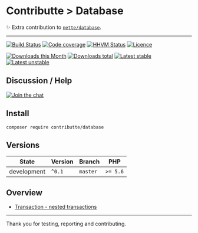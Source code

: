 # Contributte > Database

:sparkles: Extra contribution to [`nette/database`](https://github.com/nette/database).

-----

[![Build Status](https://img.shields.io/travis/contributte/database.svg?style=flat-square)](https://travis-ci.org/contributte/database)
[![Code coverage](https://img.shields.io/coveralls/contributte/database.svg?style=flat-square)](https://coveralls.io/r/contributte/database)
[![HHVM Status](https://img.shields.io/hhvm/contributte/database.svg?style=flat-square)](http://hhvm.h4cc.de/package/contributte/database)
[![Licence](https://img.shields.io/packagist/l/contributte/database.svg?style=flat-square)](https://packagist.org/packages/contributte/database)

[![Downloads this Month](https://img.shields.io/packagist/dm/contributte/database.svg?style=flat-square)](https://packagist.org/packages/contributte/database)
[![Downloads total](https://img.shields.io/packagist/dt/contributte/database.svg?style=flat-square)](https://packagist.org/packages/contributte/database)
[![Latest stable](https://img.shields.io/packagist/v/contributte/database.svg?style=flat-square)](https://packagist.org/packages/contributte/database)
[![Latest unstable](https://img.shields.io/packagist/vpre/contributte/database.svg?style=flat-square)](https://packagist.org/packages/contributte/database)

## Discussion / Help

[![Join the chat](https://img.shields.io/gitter/room/contributte/contributte.svg?style=flat-square)](http://bit.ly/ctteg)

## Install

```
composer require contributte/database
```

## Versions

| State       | Version | Branch   | PHP      |
|-------------|---------|----------|----------|
| development | `^0.1`  | `master` | `>= 5.6` |

## Overview

- [Transaction - nested transactions](https://github.com/contributte/database/blob/master/.docs/README.md#transaction)

---

Thank you for testing, reporting and contributing.
